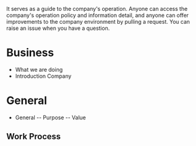 It serves as a guide to the company's operation. Anyone can access the company's operation policy and information detail, and anyone can offer improvements to the company environment by pulling a request. You can raise an issue when you have a question.

# Business
- What we are doing
- Introduction Company

# General
- General
-- Purpose 
-- Value

## Work Process

